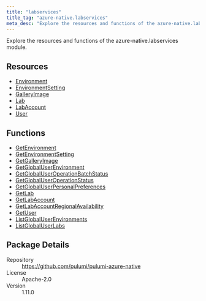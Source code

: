 ```yaml
---
title: "labservices"
title_tag: "azure-native.labservices"
meta_desc: "Explore the resources and functions of the azure-native.labservices module."
---
```


<!-- WARNING: this file was generated by Pulumi Docs Generator. -->
<!-- Do not edit by hand unless you're certain you know what you are doing! -->

Explore the resources and functions of the azure-native.labservices module.

<h2 id="resources">Resources</h2>
<ul class="api">
    <li><a href="environment" title="Environment"><span class="symbol resource"></span>Environment</a></li>
    <li><a href="environmentsetting" title="EnvironmentSetting"><span class="symbol resource"></span>EnvironmentSetting</a></li>
    <li><a href="galleryimage" title="GalleryImage"><span class="symbol resource"></span>GalleryImage</a></li>
    <li><a href="lab" title="Lab"><span class="symbol resource"></span>Lab</a></li>
    <li><a href="labaccount" title="LabAccount"><span class="symbol resource"></span>LabAccount</a></li>
    <li><a href="user" title="User"><span class="symbol resource"></span>User</a></li>
</ul>

<h2 id="functions">Functions</h2>
<ul class="api">
    <li><a href="getenvironment" title="GetEnvironment"><span class="symbol function"></span>GetEnvironment</a></li>
    <li><a href="getenvironmentsetting" title="GetEnvironmentSetting"><span class="symbol function"></span>GetEnvironmentSetting</a></li>
    <li><a href="getgalleryimage" title="GetGalleryImage"><span class="symbol function"></span>GetGalleryImage</a></li>
    <li><a href="getglobaluserenvironment" title="GetGlobalUserEnvironment"><span class="symbol function"></span>GetGlobalUserEnvironment</a></li>
    <li><a href="getglobaluseroperationbatchstatus" title="GetGlobalUserOperationBatchStatus"><span class="symbol function"></span>GetGlobalUserOperationBatchStatus</a></li>
    <li><a href="getglobaluseroperationstatus" title="GetGlobalUserOperationStatus"><span class="symbol function"></span>GetGlobalUserOperationStatus</a></li>
    <li><a href="getglobaluserpersonalpreferences" title="GetGlobalUserPersonalPreferences"><span class="symbol function"></span>GetGlobalUserPersonalPreferences</a></li>
    <li><a href="getlab" title="GetLab"><span class="symbol function"></span>GetLab</a></li>
    <li><a href="getlabaccount" title="GetLabAccount"><span class="symbol function"></span>GetLabAccount</a></li>
    <li><a href="getlabaccountregionalavailability" title="GetLabAccountRegionalAvailability"><span class="symbol function"></span>GetLabAccountRegionalAvailability</a></li>
    <li><a href="getuser" title="GetUser"><span class="symbol function"></span>GetUser</a></li>
    <li><a href="listglobaluserenvironments" title="ListGlobalUserEnvironments"><span class="symbol function"></span>ListGlobalUserEnvironments</a></li>
    <li><a href="listglobaluserlabs" title="ListGlobalUserLabs"><span class="symbol function"></span>ListGlobalUserLabs</a></li>
</ul>

<h2 id="package-details">Package Details</h2>
<dl class="package-details">
	<dt>Repository</dt>
	<dd><a href="https://github.com/pulumi/pulumi-azure-native">https://github.com/pulumi/pulumi-azure-native</a></dd>
	<dt>License</dt>
	<dd>Apache-2.0</dd>
	<dt>Version</dt>
	<dd>1.11.0</dd>
</dl>

